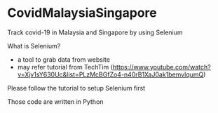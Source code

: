 # CovidMalaysiaSingapore
Track covid-19 in Malaysia and Singapore by using Selenium

What is Selenium?
- a tool to grab data from website
- may refer tutorial from TechTim (https://www.youtube.com/watch?v=Xjv1sY630Uc&list=PLzMcBGfZo4-n40rB1XaJ0ak1bemvlqumQ)

Please follow the tutorial to setup Selenium first

Those code are written in Python
